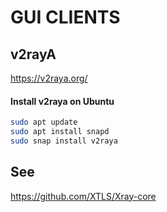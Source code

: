 
# GUI CLIENTS

## v2rayA

https://v2raya.org/

#### Install v2raya on Ubuntu

```sh
sudo apt update
sudo apt install snapd
sudo snap install v2raya
```

## See

https://github.com/XTLS/Xray-core


